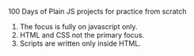100 Days of Plain JS projects for practice from scratch

   1. The focus is fully on javascript only.
   2. HTML and CSS not the primary focus.
   3. Scripts are written only inside HTML.
